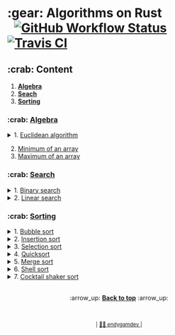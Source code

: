 <h1>:gear: Algorithms on Rust  <a href="https://github.com/endygamedev/rust_algorithms/actions?query=workflow%3ARust"><img alt="GitHub Workflow Status" src="https://img.shields.io/github/workflow/status/endygamedev/rust_algorithms/Rust?style=flat&logo=github&logoColor=%23939393&labelColor=3a3d3b&color=%2331e26c&label=CI" hspace="15"></a> <a href="https://travis-ci.com/github/endygamedev/rust_algorithms"><img alt="Travis CI" src="https://img.shields.io/travis/com/endygamedev/rust_algorithms?style=flat&logo=travis&labelColor=3a3d3b&color=%2331e26c&label=Tavis"></a></h1>

<h2> :crab: Content </h2> 
<ol>
  <li><b> <a href="#algebra">Algebra</a> </b></li>
  <li><b> <a href="#search">Seach</a> </b></li>
  <li><b> <a href="#sorting">Sorting</a> </b></li>
</ol>


<a id="algebra">
    <h3> :crab: <a href="https://github.com/endygamedev/rust_algorithms/tree/main/src/algorithms/algebra">Algebra</a> </h3>
</a>

<details>
  <summary> 1. <a href="https://github.com/endygamedev/rust_algorithms/blob/main/src/algorithms/algebra/gcd.rs">Euclidean algorithm</a> </summary>
      <h6>Short description</h6>
      <p><b>Euclidean algorithm</b> is an efficient method for computing the greatest common divisor (GCD) of two integers, the largest number that divides them both without a remainder.</p>
      <h6> View full on <a href="https://en.wikipedia.org/wiki/Euclidean_algorithm">Wiki</a> </h6>
</details>

2. <a href="https://github.com/endygamedev/rust_algorithms/blob/main/src/algorithms/algebra/minimal.rs">Minimum of an
   array</a>
3. <a href="https://github.com/endygamedev/rust_algorithms/blob/main/src/algorithms/algebra/maximum.rs">Maximum of an array</a>

<a id="search">
    <h3> :crab: <a href="https://github.com/endygamedev/rust_algorithms/tree/main/src/algorithms/searches">Search</a> </h3>
</a>

<details>
  <summary> 1. <a href="https://github.com/endygamedev/rust_algorithms/blob/main/src/algorithms/searches/binary_search.rs">Binary search</a> </summary>
    <p>
      <h6>Short description</h6>
      <p><b>Binary search</b> is a search algorithm that finds the position of a target value within a sorted array. Binary search compares the target value to the middle element of the array. If they are not equal, the half in which the target cannot lie is eliminated and the search continues on the remaining half, again taking the middle element to compare to the target value, and repeating this until the target value is found. If the search ends with the remaining half being empty, the target is not in the array.</p>
      <h6> Performance </h6>
      <ul>
        <li> Average: <i>O</i>(log <i>n</i>) </li>
        <li> Worst-case: <i>O</i>(log <i>n</i>) </li>
        <li> Best-case: <i>O</i>(1) </li>
      </ul>
      <h6> View full on <a href="https://en.wikipedia.org/wiki/Binary_search_algorithm">Wiki</a> </h6>
    </p>
</details>

<details>
  <summary> 2. <a href="https://github.com/endygamedev/rust_algorithms/blob/main/src/algorithms/searches/linear_search.rs">Linear search</a> </summary>
    <p>
      <h6>Short description</h6>
      <p>A <b>linear search</b> sequentially checks each element of the list until it finds an element that matches the target value. If the algorithm reaches the end of the list, the search terminates unsuccessfully.</p>
      <h6> Performance </h6>
      <ul>
        <li> Average: <i>O</i>(<i>n</i>/2) </li>
        <li> Worst-case: <i>O</i>(<i>n</i>) </li>
        <li> Best-case: <i>O</i>(1) </li>
      </ul>
      <h6> View full on <a href="https://en.wikipedia.org/wiki/Linear_search">Wiki</a> </h6>
    </p>
</details>


<a id="sorting">
    <h3> :crab: <a href="https://github.com/endygamedev/rust_algorithms/tree/main/src/algorithms/sorts">Sorting</a> </h3>
</a>

<details>
  <summary> 1. <a href="https://github.com/endygamedev/rust_algorithms/blob/main/src/algorithms/sorts/bubble_sort.rs">Bubble sort</a> </summary>
    <p>
      <h6>Short description</h6>
      <p><b>Bubble sort</b> is a simple sorting algorithm that repeatedly steps through the list, compares adjacent elements and swaps them if they are in the wrong order. The pass through the list is repeated until the list is sorted. The algorithm, which is a comparison sort, is named for the way smaller or larger elements "bubble" to the top of the list.</p>
      <h6> Performance </h6>
      <ul>
        <li> Average: <i>O</i>(<i>n</i><sup>2</sup>) </li>
        <li> Worst-case: <i>O</i>(<i>n</i><sup>2</sup>) </li>
        <li> Best-case: <i>O</i>(1) </li>
      </ul>
      <h6> View full on <a href="https://en.wikipedia.org/wiki/Bubble_sort">Wiki</a> </h6>
    </p>
</details>

<details>
  <summary> 2. <a href="https://github.com/endygamedev/rust_algorithms/blob/main/src/algorithms/sorts/insertion_sort.rs">Insertion sort</a> </summary>
    <p>
      <h6>Short description</h6>
      <p><b>Insertion sort</b> is a simple sorting algorithm that builds the final sorted array (or list) one item at a time. Sorting is typically done in-place, by iterating up the array, growing the sorted list behind it. At each array-position, it checks the value there against the largest value in the sorted list (which happens to be next to it, in the previous array-position checked). If larger, it leaves the element in place and moves to the next. If smaller, it finds the correct position within the sorted list, shifts all the larger values up to make a space, and inserts into that correct position.</p>
      <h6> Performance </h6>
      <ul>
        <li> Average: <i>O</i>(<i>n</i><sup>2</sup>) </li>
        <li> Worst-case: <i>O</i>(<i>n</i><sup>2</sup>) </li>
        <li> Best-case: <i>O</i>(1) </li>
      </ul>
      <h6> View full on <a href="https://en.wikipedia.org/wiki/Insertion_sort">Wiki</a> </h6>
    </p>
</details>

<details>
  <summary> 3. <a href="https://github.com/endygamedev/rust_algorithms/blob/main/src/algorithms/sorts/selection_sort.rs">Selection sort</a> </summary>
    <p>
      <h6>Short description</h6>
      <p><b>Selection sort</b> is an in-place comparison sorting algorithm. The algorithm divides the input list into two parts: a sorted sublist of items which is built up from left to right at the front (left) of the list and a sublist of the remaining unsorted items that occupy the rest of the list. Initially, the sorted sublist is empty and the unsorted sublist is the entire input list. The algorithm proceeds by finding the smallest (or largest, depending on sorting order) element in the unsorted sublist, exchanging (swapping) it with the leftmost unsorted element (putting it in sorted order), and moving the sublist boundaries one element to the right.</p>
      <h6> Performance </h6>
      <ul>
        <li> Average: <i>O</i>(<i>n</i><sup>2</sup>) </li>
        <li> Worst-case: <i>O</i>(<i>n</i><sup>2</sup>) </li>
        <li> Best-case: <i>O</i>(1) </li>
      </ul>
      <h6> View full on <a href="https://en.wikipedia.org/wiki/Selection_sort">Wiki</a> </h6>
    </p>
</details>

<details>
  <summary> 4. <a href="https://github.com/endygamedev/rust_algorithms/blob/main/src/algorithms/sorts/quick_sort.rs">Quicksort</a> </summary>
    <p>
      <h6>Short description</h6>
      <p><b>Quicksort</b> is a divide and conquer algorithm. It first divides the input array into two smaller sub-arrays: the low elements and the high elements. It then recursively sorts the sub-arrays. <ins>The steps for in-place Quicksort are:</ins>
      <ol>
        <li> Pick an element, called a pivot, from the array. </li>
        <li> Partitioning: reorder the array so that all elements with values less than the pivot come before the pivot, while all elements with values greater than the pivot come after it (equal values can go either way). After this partitioning, the pivot is in its final position. This is called the partition operation. </li>
        <li> Recursively apply the above steps to the sub-array of elements with smaller values and separately to the sub-array of elements with greater values. </li>
      </ol>
    </p>
      <h6> Performance </h6>
      <ul>
        <li> Average: <i>O</i>(<i>n</i> log <i>n</i>) </li>
        <li> Worst-case: <i>O</i>(<i>n</i><sup>2</sup>) </li>
        <li> Best-case: <i>O</i>(<i>n</i> log <i>n</i>) </li>
      </ul>
      <h6> View full on <a href="https://en.wikipedia.org/wiki/Quicksort">Wiki</a> </h6>
    </p>
</details>

<details>
  <summary> 5. <a href="https://github.com/endygamedev/rust_algorithms/blob/main/src/algorithms/sorts/insertion_sort.rs">Merge sort</a> </summary>
    <p>
      <h6>Short description</h6>
      <p><b>Merge sort</b> is a divide and conquer algorithm. <ins>Conceptually, a merge sort works as follows:</ins>
        <ol>
        <li> Divide the unsorted list into n sublists, each containing one element (a list of one element is considered sorted). </li>
        <li> Repeatedly <a href="https://en.wikipedia.org/wiki/Merge_algorithm">merge</a> sublists to produce new sorted sublists until there is only one sublist remaining. This will be the sorted list. </li>
      </ol>
      </p>
      <h6> Performance </h6>
      <ul>
        <li> Average: <i>O</i>(<i>n</i> log <i>n</i>) </li>
        <li> Worst-case: <i>O</i>(<i>n</i> log <i>n</i>) </li>
        <li> Best-case: <i>O</i>(<i>n</i> log <i>n</i>) </li>
      </ul>
      <h6> View full on <a href="https://en.wikipedia.org/wiki/Merge_sort">Wiki</a> </h6>
    </p>
</details>

<details>
  <summary> 6. <a href="https://github.com/endygamedev/rust_algorithms/blob/main/src/algorithms/sorts/shell_sort.rs">Shell sort</a> </summary>
    <p>
      <h6>Short description</h6>
      <p><b>Shell sort</b> is an in-place comparison sort. It can be seen as either a generalization of sorting by exchange (bubble sort) or sorting by insertion (insertion sort). The method starts by sorting pairs of elements far apart from each other, then progressively reducing the gap between elements to be compared. By starting with far apart elements, it can move some out-of-place elements into position faster than a simple nearest neighbor exchange.</p>
      <h6> Performance </h6>
      <ul>
        <li> Average: depends on gap sequence </li>
        <li> Worst-case: <i>O</i>(<i>n</i><sup>2</sup>) </li>
        <li> Best-case: <i>O</i>(<i>n</i> log <i>n</i>) </li>
      </ul>
      <h6> View full on <a href="https://en.wikipedia.org/wiki/Shellsort">Wiki</a> </h6>
    </p>
</details>

<details>
  <summary> 7. <a href="https://github.com/endygamedev/rust_algorithms/blob/main/src/algorithms/sorts/cocktail_sort.rs">Cocktail shaker sort</a> </summary>
    <p>
      <h6>Short description</h6>
      <p><b>Cocktail shaker sort</b> is a slight variation of bubble sort. It differs in that instead of repeatedly passing through the list from bottom to top, it passes alternately from bottom to top and then from top to bottom. It can achieve slightly better performance than a standard bubble sort. The reason for this is that bubble sort only passes through the list in one direction and therefore can only move items backward one step each iteration.</p>
      <h6> Performance </h6>
      <ul>
        <li> Average: <i>O</i>(<i>n</i><sup>2</sup>) </li>
        <li> Worst-case: <i>O</i>(<i>n</i><sup>2</sup>) </li>
        <li> Best-case: <i>O</i>(<i>n</i>) </li>
      </ul>
      <h6> View full on <a href="https://en.wikipedia.org/wiki/Cocktail_shaker_sort">Wiki</a> </h6>
    </p>
</details>


<br>
<p align="center">
    :arrow_up: <a href="#"><b>Back to top</b></a> :arrow_up:
</p>

<br>
<p align="center">
  <sub> | <a href="https://endygamedev.github.io"> 👨‍💻 endygamdev </a> | </sub>
</p>
